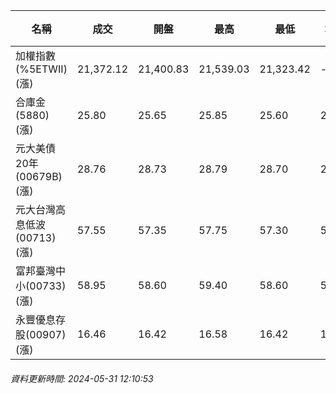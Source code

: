 | 名稱 | 成交 | 開盤 | 最高 | 最低 | 均價 | 成交金額(億) | 昨收 | 漲跌幅 | 漲跌 | 總量 | 昨量 | 振幅 |
| -------- | -------- | -------- | -------- |-------- | -------- | -------- |-------- |-------- |-------- | -------- | -------- |-------- |
|加權指數(%5ETWII) (漲)|21,372.12|21,400.83|21,539.03|21,323.42|-|3,395.68|21,364.48|0.04%|7.64|7,170,454|0|1.01%|
|合庫金(5880) (漲)|25.80|25.65|25.85|25.60|25.77|2.74|25.70|0.39%|0.10|10,644|25,334|0.97%|
|元大美債20年(00679B) (漲)|28.76|28.73|28.79|28.70|28.75|11.20|28.50|0.91%|0.26|38,942|70,579|0.32%|
|元大台灣高息低波(00713) (漲)|57.55|57.35|57.75|57.30|57.52|1.48|57.20|0.61%|0.35|2,575|6,033|0.79%|
|富邦臺灣中小(00733) (漲)|58.95|58.60|59.40|58.60|59.01|0.999|58.40|0.94%|0.55|1,693|1,727|1.37%|
|永豐優息存股(00907) (漲)|16.46|16.42|16.58|16.42|16.50|0.440|16.29|1.04%|0.17|2,664|1,836|0.98%|
###### 資料更新時間: 2024-05-31 12:10:53